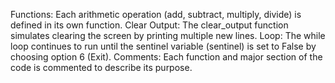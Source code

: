 Functions: Each arithmetic operation (add, subtract, multiply, divide) is defined in its own function.
Clear Output: The clear_output function simulates clearing the screen by printing multiple new lines.
Loop: The while loop continues to run until the sentinel variable (sentinel) is set to False by choosing option 6 (Exit).
Comments: Each function and major section of the code is commented to describe its purpose.
